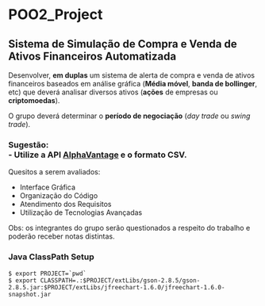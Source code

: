 POO2_Project
====

## Sistema de Simulação de Compra e Venda de Ativos Financeiros Automatizada

Desenvolver, **em duplas** um sistema de alerta de compra e venda de ativos financeiros baseados em análise gráfica (**Média móvel**, **banda de bollinger**, etc) que deverá analisar diversos ativos (**ações** de empresas ou **criptomoedas**).

O grupo deverá determinar o **período de negociação** (*day trade* ou *swing trade*).


### **Sugestão**:<br>  - Utilize a API [AlphaVantage](https://www.alphavantage.co/) e o formato **CSV**.

Quesitos a serem avaliados:
  - Interface Gráfica
  - Organização do Código
  - Atendimento dos Requisitos
  - Utilização de Tecnologias Avançadas

Obs: os integrantes do grupo serão questionados a respeito do trabalho e poderão receber notas distintas.


### **Java ClassPath Setup**

```
$ export PROJECT=`pwd`
$ export CLASSPATH=.:$PROJECT/extLibs/gson-2.8.5/gson-2.8.5.jar:$PROJECT/extLibs/jfreechart-1.6.0/jfreechart-1.6.0-snapshot.jar
```
